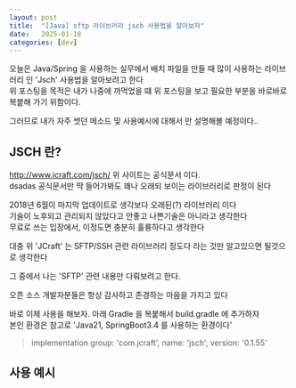 ```yaml
---
layout: post
title:  "[Java] sftp 라이브러리 jsch 사용법을 알아보자"
date:   2025-01-18 
categories: [dev]
---
```


오늘은 Java/Spring 을 사용하는 실무에서 배치 파일을 만들 때 많이 사용하는 라이브러리 인 'Jsch' 사용법을 알아보려고 한다 <br>
위 포스팅을 목적은 내가 나중에 까먹었을 떄 위 포스팅을 보고 필요한 부분을 바로바로 복붙해 가기 위함이다.

그러므로 내가 자주 썻던 메소드 및 사용예시에 대해서 만 설명해볼 예정이다..

## JSCH 란?
http://www.jcraft.com/jsch/ 위 사이트는 공식문서 이다. <br>dsadas
공식문서만 딱 들어가봐도 꽤나 오래되 보이는 라이브러리로 판정이 된다 <br>

2018년 6월이 마지막 업데이트로 생각보다 오래된(?) 라이브러리 이다 <br>
기술이 노후되고 관리되지 않았다고 안좋고 나쁜기술은 아니라고 생각한다 <br>
무료로 쓰는 입장에서, 이정도면 충분히 훌륭하다고 생각한다 <br>

대충 위 'JCraft' 는 SFTP/SSH 관련 라이브러리 정도다 라는 것만 알고있으면 될것으로 생각한다 <br>

그 중에서 나는 'SFTP' 관련 내용만 다뤄보려고 한다. <br>

오픈 소스 개발자분들은 항상 감사하고 존경하는 마음을 가지고 있다 <br>

바로 이제 사용을 해보자. 아래 Gradle 을 복붙해서 build.gradle 에 추가하자 <br>
본인 환경은 참고로 'Java21, SpringBoot3.4 를 사용하는 환경이다' <br>

> implementation group: 'com.jcraft', name: 'jsch', version: '0.1.55'


## 사용 예시